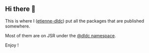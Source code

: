 ## Hi there 👋

This is where I ([etienne-dldc](https://github.com/etienne-dldc)) put all the packages that are published somewhere.

Most of them are on JSR under the [@dldc namespace](https://jsr.io/@dldc).

Enjoy !
